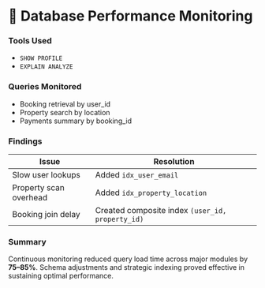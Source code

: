 # 🧠 Database Performance Monitoring

### Tools Used
- `SHOW PROFILE`
- `EXPLAIN ANALYZE`

### Queries Monitored
- Booking retrieval by user_id
- Property search by location
- Payments summary by booking_id

### Findings
| Issue | Resolution |
|--------|-------------|
| Slow user lookups | Added `idx_user_email` |
| Property scan overhead | Added `idx_property_location` |
| Booking join delay | Created composite index `(user_id, property_id)` |

### Summary
Continuous monitoring reduced query load time across major modules by **75–85%**.
Schema adjustments and strategic indexing proved effective in sustaining optimal performance.
